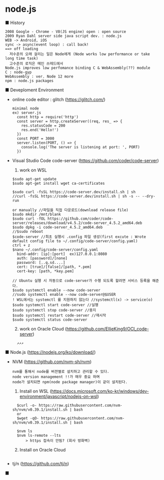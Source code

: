 # node.js

■ History
```
2008 Google - Chrome - V8(JS engine) open : open source
2009 Ryan Dahl server side java script dev. : node.js
WEB -> Android, iOS 
sync -> async(event loop) : call back!
==> off loading 
  저수준의 오래 걸리는 일은 Node에게 (Node works low performance or take long time task)
  고수준의 로직은 메인 쓰레드에서
Node.js improves low perfomance binding C & WebAssembly(??) module
C : node-gyp
WebAssembly : ver. Node 12 more
npm : node.js packages
```

■ Deveploment Environment
- online code editor : glitch (https://glitch.com/)
  ```
  minimal node
  ex) server.js
    const http = require('http')
    const server = http.createServer((req, res_ => {
      res.statusCode = 200
      res.end('Hello!')
    })
    const PORT = 3000
    server.listen(PORT, () => {
      console.log('The server is listening at port: ', PORT)
    })
  ```
  
- Visual Studio Code
  code-server (https://github.com/coder/code-server)
  
  1. work on WSL
  ```
  $sudo apt-get update
  $sudo apt-get install wget ca-certificates
  
  $sudo curl -fsSL https://code-server.dev/install.sh | sh
  //curl -fsSL https://code-server.dev/install.sh | sh -s -- --dry-run
  
  or manually //파일을 직접 다운로드(download release file)
  $sudo mkdir /mnt/blank
  $sudo curl -fOL https://github.com/coder/code-server/releases/download/v4.5.2/code-server_4.5.2_amd64.deb
  $sudo dpkg -i code-server_4.5.2_amd64.deb
  //$sudo reboot
  $code-server //최초 실행시 .config 파일 생성(first excute : Wrote default config file to ~/.config/code-server/config.yaml)
  ctrl + z
  $nano ~/.config/code-server/config.yaml
    bind-addr: [ip]:[port]  ex)127.0.0.1:8080
    auth: [password]/[none]
    password: [..q.sd....]
    cert: [true]/[false]/[path, *.pem]
    cert-key: [path, *key.pem]
  
  // Ubuntu 실행 시 자동으로 code-server가 수행 되도록 할려면 서비스 등록을 해준다.
  $sudo systemctl enable --now code-server
  //sudo systemctl enable --now code-server@$USER
  ! WSL에서는 systemctl 를 지원하지 않는다 //systemctl(x) -> service(o)
  $sudo systemctl start code-server //실행
  $sudo systemctl stop code-server //중지
  $sudo systemctl restart code-server //재시작
  $sudo systemctl status code-server 
  ```
  2. work on Oracle Cloud (https://github.com/EllieKing9/OCI_code-server)
  ```
    ↗↗↗
  ```
  
  
  
■ Node.js (https://nodejs.org/ko/download/)
- NVM (https://github.com/nvm-sh/nvm)
  ```
  nvm를 통해서 node를 버젼별로 설치하고 관리할 수 있다.
  node version management !!가 매우 중요 하며
  node가 설치되면 npm(node package manager)이 같이 설치된다.
  ```
  
  1. Install on WSL (https://docs.microsoft.com/ko-kr/windows/dev-environment/javascript/nodejs-on-wsl)
  ```
    $curl -o- https://raw.githubusercontent.com/nvm-sh/nvm/v0.39.1/install.sh | bash
    or 
    $wget -qO- https://raw.githubusercontent.com/nvm-sh/nvm/v0.39.1/install.sh | bash
    
    $nvm ls
    $nvm ls-remote --lts
        > https 접속이 안됨? (회사 방화벽)
  ```
  
  2. Install on Oracle Cloud
  ```
  ```
  
- tj/n (https://github.com/tj/n)
  
■ 
